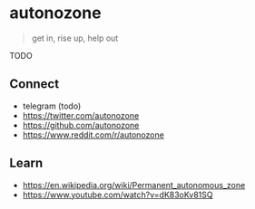 # autonozone
> get in, rise up, help out

TODO

## Connect

- telegram (todo)
- https://twitter.com/autonozone
- https://github.com/autonozone
- https://www.reddit.com/r/autonozone

## Learn

- https://en.wikipedia.org/wiki/Permanent_autonomous_zone
- https://www.youtube.com/watch?v=dK83oKv81SQ
